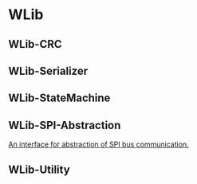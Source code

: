 # WLib

## WLib-CRC

## WLib-Serializer

## WLib-StateMachine

## WLib-SPI-Abstraction

[An interface for abstraction of SPI bus communication.](./WLib/WLib_SPI_Abstraction/README.md)

## WLib-Utility

